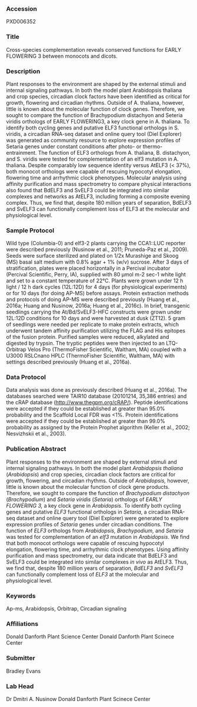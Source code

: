 ### Accession
PXD006352

### Title
Cross-species complementation reveals conserved functions for EARLY FLOWERING 3 between monocots and dicots.

### Description
Plant responses to the environment are shaped by the external stimuli and internal signaling pathways. In both the model plant Arabidopsis thaliana and crop species, circadian clock factors have been identified as critical for growth, flowering and circadian rhythms. Outside of A. thaliana, however, little is known about the molecular function of clock genes. Therefore, we sought to compare the function of Brachypodium distachyon and Seteria viridis orthologs of EARLY FLOWERING3, a key clock gene in A. thaliana. To identify both cycling genes and putative ELF3 functional orthologs in S. viridis, a circadian RNA-seq dataset and online query tool (Diel Explorer) was generated as community resource to explore expression profiles of Setaria genes under constant conditions after photo- or thermo-entrainment. The function of ELF3 orthologs from A. thaliana, B. distachyon, and S. viridis were tested for complementation of an elf3 mutation in A. thaliana. Despite comparably low sequence identity versus AtELF3 (< 37%), both monocot orthologs were capable of rescuing hypocotyl elongation, flowering time and arrhythmic clock phenotypes. Molecular analysis using affinity purification and mass spectrometry to compare physical interactions also found that BdELF3 and SvELF3 could be integrated into similar complexes and networks as AtELF3, including forming a composite evening complex. Thus, we find that, despite 180 million years of separation, BdELF3 and SvELF3 can functionally complement loss of ELF3 at the molecular and physiological level.

### Sample Protocol
Wild type (Columbia-0) and elf3-2 plants carrying the CCA1::LUC reporter were described previously (Nusinow et al., 2011; Pruneda-Paz et al., 2009). Seeds were surface sterilized and plated on 1/2x Murashige and Skoog (MS) basal salt medium with 0.8% agar + 1% (w/v) sucrose. After 3 days of stratification, plates were placed horizontally in a Percival incubator (Percival Scientific, Perry, IA), supplied with 80 µmol m-2 sec-1 white light and set to a constant temperature of 22°C. Plants were grown under 12 h light / 12 h dark cycles (12L:12D) for 4 days (for physiological experiments) or for 10 days (for doing AP-MS) before assays. Protein extraction methods and protocols of doing AP-MS were described previously (Huang et al., 2016a; Huang and Nusinow, 2016a; Huang et al., 2016c). In brief, transgenic seedlings carrying the At/Bd/SvELF3-HFC constructs were grown under 12L:12D conditions for 10 days and were harvested at dusk (ZT12). 5 gram of seedlings were needed per replicate to make protein extracts, which underwent tandem affinity purification utilizing the FLAG and His epitopes of the fusion protein. Purified samples were reduced, alkylated and digested by trypsin. The tryptic peptides were then injected to an LTQ-Orbitrap Velos Pro (ThermoFisher Scientific, Waltham, MA) coupled with a U3000 RSLCnano HPLC (ThermoFisher Scientific, Waltham, MA) with settings described previously (Huang et al., 2016a).

### Data Protocol
Data analysis was done as previously described (Huang et al., 2016a). The databases searched were TAIR10 database (20101214, 35,386 entries) and the cRAP database (http://www.thegpm.org/cRAP/). Peptide identifications were accepted if they could be established at greater than 95.0% probability and the Scaffold Local FDR was <1%. Protein identifications were accepted if they could be established at greater than 99.0% probability as assigned by the Protein Prophet algorithm (Keller et al., 2002; Nesvizhskii et al., 2003).

### Publication Abstract
Plant responses to the environment are shaped by external stimuli and internal signaling pathways. In both the model plant <i>Arabidopsis thaliana</i> (<i>Arabidopsis</i>) and crop species, circadian clock factors are critical for growth, flowering, and circadian rhythms. Outside of <i>Arabidopsis,</i> however, little is known about the molecular function of clock gene products. Therefore, we sought to compare the function of <i>Brachypodium distachyon</i> (<i>Brachypodium</i>) and <i>Setaria viridis</i> (<i>Setaria</i>) orthologs of <i>EARLY FLOWERING 3,</i> a key clock gene in <i>Arabidopsis</i>. To identify both cycling genes and putative <i>ELF3</i> functional orthologs in <i>Setaria</i>, a circadian RNA-seq dataset and online query tool (Diel Explorer) were generated to explore expression profiles of <i>Setaria</i> genes under circadian conditions. The function of <i>ELF3</i> orthologs from <i>Arabidopsis, Brachypodium,</i> and <i>Setaria</i> was tested for complementation of an <i>elf3</i> mutation in <i>Arabidopsis</i>. We find that both monocot orthologs were capable of rescuing hypocotyl elongation, flowering time, and arrhythmic clock phenotypes. Using affinity purification and mass spectrometry, our data indicate that BdELF3 and SvELF3 could be integrated into similar complexes <i>in&#xa0;vivo</i> as AtELF3. Thus, we find that, despite 180 million years of separation, <i>BdELF3</i> and <i>SvELF3</i> can functionally complement loss of <i>ELF3</i> at the molecular and physiological level.

### Keywords
Ap-ms, Arabidopsis, Orbitrap, Circadian signaling

### Affiliations
Donald Danforth Plant Science Center
Donald Danforth Plant Scinece Center

### Submitter
Bradley Evans

### Lab Head
Dr Dmitri A. Nusinow
Donald Danforth Plant Scinece Center


